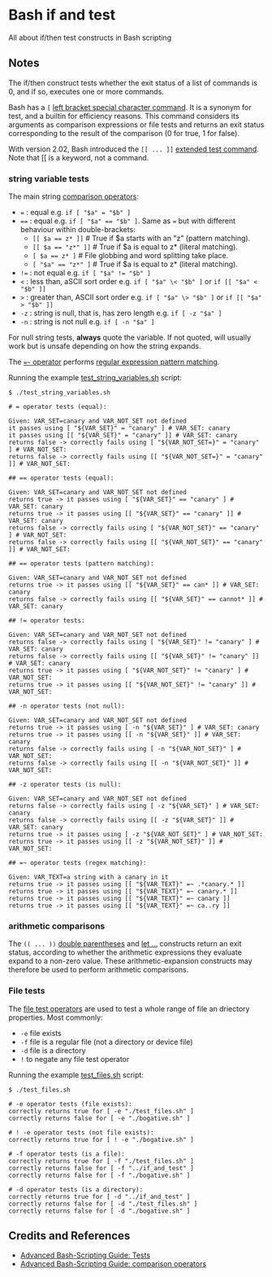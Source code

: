 # Bash if and test

All about if/then test constructs in Bash scripting

## Notes

The if/then construct tests whether the exit status of a list of commands is 0, and if so, executes one or more commands.

Bash has a `[` [left bracket special character command](https://tldp.org/LDP/abs/html/special-chars.html#LEFTBRACKET).
It is a synonym for test, and a builtin for efficiency reasons.
This command considers its arguments as comparison expressions or file tests and returns an exit status corresponding to the result of the comparison (0 for true, 1 for false).

With version 2.02, Bash introduced the `[[ ... ]]` [extended test command](https://tldp.org/LDP/abs/html/testconstructs.html#DBLBRACKETS).
Note that [[ is a keyword, not a command.

### string variable tests

The main string [comparison operators](https://tldp.org/LDP/abs/html/comparison-ops.html):

* ` = ` : equal e.g. `if [ "$a" = "$b" ]`
* ` == ` : equal e.g. `if [ "$a" == "$b" ]`. Same as `=` but with different behaviour within double-brackets:
  * `[[ $a == z* ]]`   # True if $a starts with an "z" (pattern matching).
  * `[[ $a == "z*" ]]` # True if $a is equal to z* (literal matching).
  * `[ $a == z* ]`     # File globbing and word splitting take place.
  * `[ "$a" == "z*" ]` # True if $a is equal to z* (literal matching).
* ` != ` : not equal e.g. `if [ "$a" != "$b" ]`
* ` < ` : less than, aSCII sort order e.g. `if [ "$a" \< "$b" ]` or `if [[ "$a" < "$b" ]]`
* ` > ` : greater than, ASCII sort order e.g. `if [ "$a" \> "$b" ]` or `if [[ "$a" > "$b" ]]`
* ` -z ` : string is null, that is, has zero length e.g. `if [ -z "$a" ]`
* ` -n ` : string is not null e.g. `if [ -n "$a" ]`

For null string tests, **always** quote the variable. If not quoted, will usually work but is unsafe depending on how the string expands.

The [`=~` operator](https://www.gnu.org/savannah-checkouts/gnu/bash/manual/bash.html#Conditional-Constructs)
performs [regular expression pattern matching](https://tldp.org/LDP/abs/html/x17129.html).

Running the example [test_string_variables.sh](./test_string_variables.sh) script:

```
$ ./test_string_variables.sh

# = operator tests (equal):

Given: VAR_SET=canary and VAR_NOT_SET not defined
it passes using [ "${VAR_SET}" = "canary" ] # VAR_SET: canary
it passes using [[ "${VAR_SET}" = "canary" ]] # VAR_SET: canary
returns false -> correctly fails using [ "${VAR_NOT_SET=}" = "canary" ] # VAR_NOT_SET:
returns false -> correctly fails using [[ "${VAR_NOT_SET=}" = "canary" ]] # VAR_NOT_SET:

## == operator tests (equal):

Given: VAR_SET=canary and VAR_NOT_SET not defined
returns true -> it passes using [ "${VAR_SET}" == "canary" ] # VAR_SET: canary
returns true -> it passes using [[ "${VAR_SET}" == "canary" ]] # VAR_SET: canary
returns false -> correctly fails using [ "${VAR_NOT_SET}" == "canary" ] # VAR_NOT_SET:
returns false -> correctly fails using [[ "${VAR_NOT_SET}" == "canary" ]] # VAR_NOT_SET:

## == operator tests (pattern matching):

Given: VAR_SET=canary and VAR_NOT_SET not defined
returns true -> it passes using [[ "${VAR_SET}" == can* ]] # VAR_SET: canary
returns false -> correctly fails using [[ "${VAR_SET}" == cannot* ]] # VAR_SET: canary

## != operator tests:

Given: VAR_SET=canary and VAR_NOT_SET not defined
returns false -> correctly fails using [ "${VAR_SET}" != "canary" ] # VAR_SET: canary
returns false -> correctly fails using [[ "${VAR_SET}" != "canary" ]] # VAR_SET: canary
returns true -> it passes using [ "${VAR_NOT_SET}" != "canary" ] # VAR_NOT_SET:
returns true -> it passes using [[ "${VAR_NOT_SET}" != "canary" ]] # VAR_NOT_SET:

## -n operator tests (not null):

Given: VAR_SET=canary and VAR_NOT_SET not defined
returns true -> it passes using [ -n "${VAR_SET}" ] # VAR_SET: canary
returns true -> it passes using [[ -n "${VAR_SET}" ]] # VAR_SET: canary
returns false -> correctly fails using [ -n "${VAR_NOT_SET}" ] # VAR_NOT_SET:
returns false -> correctly fails using [[ -n "${VAR_NOT_SET}" ]] # VAR_NOT_SET:

## -z operator tests (is null):

Given: VAR_SET=canary and VAR_NOT_SET not defined
returns false -> correctly fails using [ -z "${VAR_SET}" ] # VAR_SET: canary
returns false -> correctly fails using [[ -z "${VAR_SET}" ]] # VAR_SET: canary
returns true -> it passes using [ -z "${VAR_NOT_SET}" ] # VAR_NOT_SET:
returns true -> it passes using [[ -z "${VAR_NOT_SET}" ]] # VAR_NOT_SET:

## =~ operator tests (regex matching):

Given: VAR_TEXT=a string with a canary in it
returns true -> it passes using [[ "${VAR_TEXT}" =~ .*canary.* ]]
returns true -> it passes using [[ "${VAR_TEXT}" =~ canary.* ]]
returns true -> it passes using [[ "${VAR_TEXT}" =~ canary ]]
returns true -> it passes using [[ "${VAR_TEXT}" =~ ca..ry ]]
```

### arithmetic comparisons

The `(( ... ))` [double parentheses](https://tldp.org/LDP/abs/html/dblparens.html)
and [let ...](https://tldp.org/LDP/abs/html/internal.html#LETREF)
constructs return an exit status, according to whether the arithmetic expressions they evaluate expand to a non-zero value. These arithmetic-expansion constructs may therefore be used to perform arithmetic comparisons.

### File tests

The [file test operators](https://tldp.org/LDP/abs/html/fto.html) are used to test a whole range of file an driectory properties.
Most commonly:

* `-e` file exists
* `-f` file is a regular file (not a directory or device file)
* `-d` file is a directory
* `!` to negate any file test operator

Running the example [test_files.sh](./test_string_variables.sh) script:

```
$ ./test_files.sh

# -e operator tests (file exists):
correctly returns true for [ -e "./test_files.sh" ]
correctly returns false for [ -e "./bogative.sh" ]

# ! -e operator tests (not file exists):
correctly returns true for [ ! -e "./bogative.sh" ]

# -f operator tests (is a file):
correctly returns true for [ -f "./test_files.sh" ]
correctly returns false for [ -f "../if_and_test" ]
correctly returns false for [ -f "./bogative.sh" ]

# -d operator tests (is a directory):
correctly returns true for [ -d "../if_and_test" ]
correctly returns false for [ -d "./test_files.sh" ]
correctly returns false for [ -d "./bogative.sh" ]
```

## Credits and References

* [Advanced Bash-Scripting Guide: Tests](https://tldp.org/LDP/abs/html/tests.html)
* [Advanced Bash-Scripting Guide: comparison operators](https://tldp.org/LDP/abs/html/comparison-ops.html)
